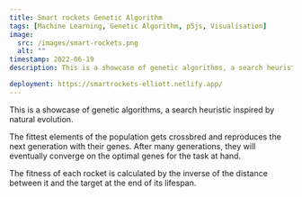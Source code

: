 ```yaml
---
title: Smart rockets Genetic Algorithm
tags: [Machine Learning, Genetic Algorithm, p5js, Visualisation]
image:
  src: /images/smart-rockets.png
  alt: ""
timestamp: 2022-06-19
description: This is a showcase of genetic algorithms, a search heuristic inspired by natural evolution.

deployment: https://smartrockets-elliott.netlify.app/
---
```


This is a showcase of genetic algorithms, a search heuristic inspired by natural evolution.

The fittest elements of the population gets crossbred and reproduces the next generation with their genes. After many generations, they will eventually converge on the optimal genes for the task at hand.

The fitness of each rocket is calculated by the inverse of the distance between it and the target at the end of its lifespan.
